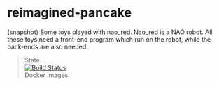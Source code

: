 # reimagined-pancake
(snapshot) Some toys played with nao_red.
Nao_red is a NAO robot.
All these toys need a front-end program which run on the robot, while the back-ends are also needed.

> State  
> [![Build Status](https://travis-ci.org/Qinka/reimagined-pancake.svg?branch=master)](https://travis-ci.org/Qinka/reimagined-pancake)  
> Docker images

